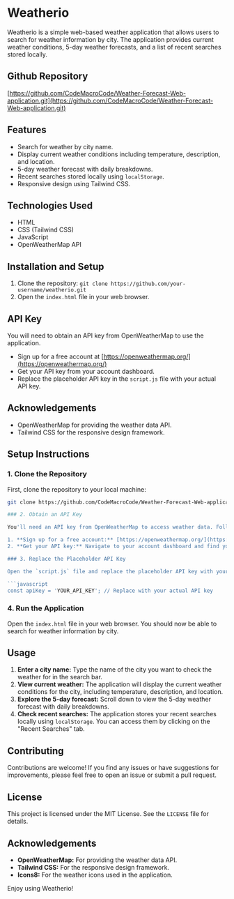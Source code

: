 # Weatherio

Weatherio is a simple web-based weather application that allows users to search for weather information by city. The application provides current weather conditions, 5-day weather forecasts, and a list of recent searches stored locally.

## Github Repository

[https://github.com/CodeMacroCode/Weather-Forecast-Web-application.git](https://github.com/CodeMacroCode/Weather-Forecast-Web-application.git)

## Features

- Search for weather by city name.
- Display current weather conditions including temperature, description, and location.
- 5-day weather forecast with daily breakdowns.
- Recent searches stored locally using `localStorage`.
- Responsive design using Tailwind CSS.

## Technologies Used

- HTML
- CSS (Tailwind CSS)
- JavaScript
- OpenWeatherMap API

## Installation and Setup

1. Clone the repository: `git clone https://github.com/your-username/weatherio.git`
2. Open the `index.html` file in your web browser.

## API Key

You will need to obtain an API key from OpenWeatherMap to use the application.

- Sign up for a free account at [https://openweathermap.org/](https://openweathermap.org/)
- Get your API key from your account dashboard.
- Replace the placeholder API key in the `script.js` file with your actual API key.

## Acknowledgements

- OpenWeatherMap for providing the weather data API.
- Tailwind CSS for the responsive design framework.

## Setup Instructions

### 1. Clone the Repository

First, clone the repository to your local machine:

````bash
git clone https://github.com/CodeMacroCode/Weather-Forecast-Web-application.git

### 2. Obtain an API Key

You'll need an API key from OpenWeatherMap to access weather data. Follow these steps:

1. **Sign up for a free account:** [https://openweathermap.org/](https://openweathermap.org/)
2. **Get your API key:** Navigate to your account dashboard and find your API key.

### 3. Replace the Placeholder API Key

Open the `script.js` file and replace the placeholder API key with your actual API key:

```javascript
const apiKey = 'YOUR_API_KEY'; // Replace with your actual API key
````

### 4. Run the Application

Open the `index.html` file in your web browser. You should now be able to search for weather information by city.

## Usage

1. **Enter a city name:** Type the name of the city you want to check the weather for in the search bar.
2. **View current weather:** The application will display the current weather conditions for the city, including temperature, description, and location.
3. **Explore the 5-day forecast:** Scroll down to view the 5-day weather forecast with daily breakdowns.
4. **Check recent searches:** The application stores your recent searches locally using `localStorage`. You can access them by clicking on the "Recent Searches" tab.

## Contributing

Contributions are welcome! If you find any issues or have suggestions for improvements, please feel free to open an issue or submit a pull request.

## License

This project is licensed under the MIT License. See the `LICENSE` file for details.

## Acknowledgements

- **OpenWeatherMap:** For providing the weather data API.
- **Tailwind CSS:** For the responsive design framework.
- **Icons8:** For the weather icons used in the application.

Enjoy using Weatherio!
